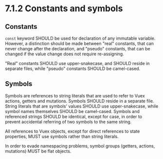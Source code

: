 # 7.1.2 Constants and symbols

## Constants

`const` keyword SHOULD be used for declaration of any immutable variable. However,
a distinction should be made between "real" constants, that can never change after
the declaration, and "pseudo" constants, that can be changed if the value change does
not require re-assigning.

"Real" constants SHOULD use upper-snakecase, and SHOULD reside in separate files,
while "pseudo" constants SHOULD be camel-cased.

## Symbols

Symbols are references to string literals that are used to refer to Vuex actions,
getters and mutations. Symbols SHOULD reside in a separate file. String literals
that are symbols' values SHOULD use upper-snakecase, while symbol names themselves
SHOULD be camel-cased. Symbols and referenced strings SHOULD be identical, except
for case, in order to prevent accidental referring of two symbols to the same string.

All references to Vuex objects, except for direct references to state properties,
MUST use symbols rather than string literals.

In order to evade namespacing problems, symbol groups (getters, actions, mutations)
MUST be flat objects.
